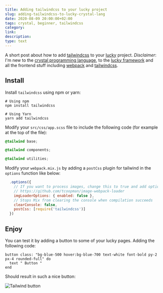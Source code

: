 ```yaml
---
title: Adding tailwindcss to your lucky project
slug: adding-tailwindcss-to-lucky-crystal-lang
date: 2020-08-09 20:00:00+02:00
tags: crystal, beginner, tailwindcss
category: 
link: 
description: 
type: text
---
```


A short post about how to add [tailwindcss](https://tailwindcss.com/) to your [lucky](https://www.luckyframework.org/) project.
_Disclaimer_: I'm new to the [crystal programming language](https://crystal-lang.org/), to the [lucky framework](https://www.luckyframework.org/) and all the frontend stuff including [webpack](https://webpack.js.org/) and [tailwindcss](https://tailwindcss.com/).
<!-- TEASER_END -->

## Install

Install `tailwindcss` using npm or yarn:

```shell
# Using npm
npm install tailwindcss

# Using Yarn
yarn add tailwindcss
```

Modify your `src/css/app.scss` file to include the following code (for example at the top of the file):

```css
@tailwind base;

@tailwind components;

@tailwind utilities;
```

Modify your `webpack.mix.js` by adding a `postCss` plugin for tailwind in the `options` function like below:

```js
  .options({
    // If you want to process images, change this to true and add options from
    // https://github.com/tcoopman/image-webpack-loader
    imgLoaderOptions: { enabled: false },
    // Stops Mix from clearing the console when compilation succeeds
    clearConsole: false,
    postCss: [require('tailwindcss')]
  })
```

## Enjoy

You can test it by adding a button to some of your lucky pages. Adding the following code:

```crystal
button class: "bg-blue-500 hover:bg-blue-700 text-white font-bold py-2 px-4 rounded-full" do
  text " Button "
end
```

Should result in such a nice button:


![Tailwind button](/images/tailwind_button.png)
